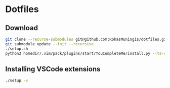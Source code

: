 # Dotfiles

## Download
```bash
git clone --recurse-submodules git@github.com:RokasMuningis/dotfiles.git ~/.dotfiles
git submodule update --init --recursive 
./setup.sh
python3 homedir/.vim/pack/plugins/start/YouCompleteMe/install.py --ts-completer --rust-completer
```

## Installing VSCode extensions
```bash
./setup -v
```
